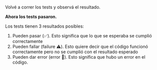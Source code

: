 Volvé a correr los tests y observá el resultado. 

**Ahora los tests pasaron.**

Los tests tienen 3 resultados posibles:

1. Pueden pasar (:white_check_mark:). Esto significa que lo que se esperaba se cumplió correctamente
2. Pueden fallar (failure :warning:). Esto quiere decir que el código funcionó correctamente pero no se cumplió con el resultado esperado
3. Pueden dar error (error :no_entry_sign:). Esto significa que hubo un error en el código.


